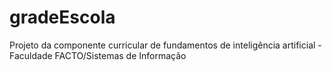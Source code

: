 # gradeEscola
Projeto da componente curricular de fundamentos de inteligência artificial - Faculdade FACTO/Sistemas de Informação
